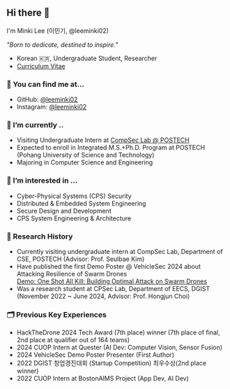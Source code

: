 ## Hi there 👋
I'm Minki Lee (이민기, @leeminki02)

*"Born to dedicate, destined to inspire."*

- Korean 🇰🇷, Undergraduate Student, Researcher
- [Curriculum Vitae](./Minki_Lee_CV.pdf)


### 🔎 You can find me at...
- GitHub: [@leeminki02](https://github.com/leeminki02)
- Instagram: [@leeminki02](https://www.instagram.com/leeminki02/)

### 🔭 I’m currently ..
- Visiting Undergraduate Intern at [CompSec Lab @ POSTECH](https://compsec.postech.ac.kr/)
- Expected to enroll in Integrated M.S.+Ph.D. Program at POSTECH (Pohang University of Science and Technology)
- Majoring in Computer Science and Engineering

### 🌱 I’m interested in ...
  - Cyber-Physical Systems (CPS) Security
  - Distributed \& Embedded System Engineering
  - Secure Design and Development
  - CPS System Engineering \& Architecture

### 🔬 Research History
- Currently visiting undergraduate intern at CompSec Lab, Department of CSE, POSTECH (Advisor: Prof. Seulbae Kim)
- Have published the first Demo Poster @ VehicleSec 2024 about Attacking Resilience of Swarm Drones <br>
  [Demo: One Shot All Kill: Building Optimal Attack on Swarm Drones](publications/vehiclesec2024-8-demo.pdf)
- Was a research student at CPSec Lab, Department of EECS, DGIST (November 2022 ~ June 2024, Advisor: Prof. Hongjun Choi)

### 🗂 Previous Key Experiences
- HackTheDrone 2024 Tech Award (7th place) winner (7th place of final, 2nd place at qualifier out of 164 teams)
- 2024 CUOP Intern at Quester (AI Dev: Computer Vision, Sensor Fusion)
- 2024 VehicleSec Demo Poster Presenter (First Author)
- 2022 DGIST 창업경진대회 (Startup Competition) 최우수상(2nd place winner)
- 2022 CUOP Intern at BostonAIMS Project (App Dev, AI Dev)
